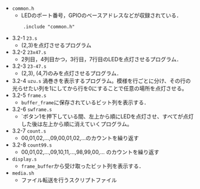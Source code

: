 - `common.h`
	- LEDのポート番号，GPIOのベースアドレスなどが収録されている．
	```Assembly
		.include "common.h"
	```
- 3.2-1 `23.s`
	- (2,3)を点灯させるプログラム
- 3.2-2 `23x47.s`
	- 2列目，4列目かつ，3行目，7行目のLEDを点灯させるプログラム．
- 3.2-3	`23-47.s`
	- (2,3), (4,7)のみを点灯させるプログラム．
- 3.2-4	`uzu.s`
	渦巻きを表示するプログラム。模様を行ごとに分け、その行の光らせたい列を1にしてから行を0にすることで任意の場所を点灯させる。
- 3.2-5	`frame.s`
	-	`buffer_frame`に保存されているビット列を表示する．
- 3.2-6 `swframe.s`
	-	`ボタン1を押下している間、左上から順にLEDを点灯させ、すべてが点灯した後は左上から順に消えていくプログラム。
- 3.2-7	`count.s`
	- 00,01,02,...,09,00,01,02,...のカウントを繰り返す
- 3.2-8 `count99.s`
	- 00,01,02,...,09,10,11,...,98,99,00,... のカウントを繰り返す
- `display.s`
	- `frame_buffer`から受け取ったビット列を表示する．
- `media.sh`
	- ファイル転送を行うスクリプトファイル
